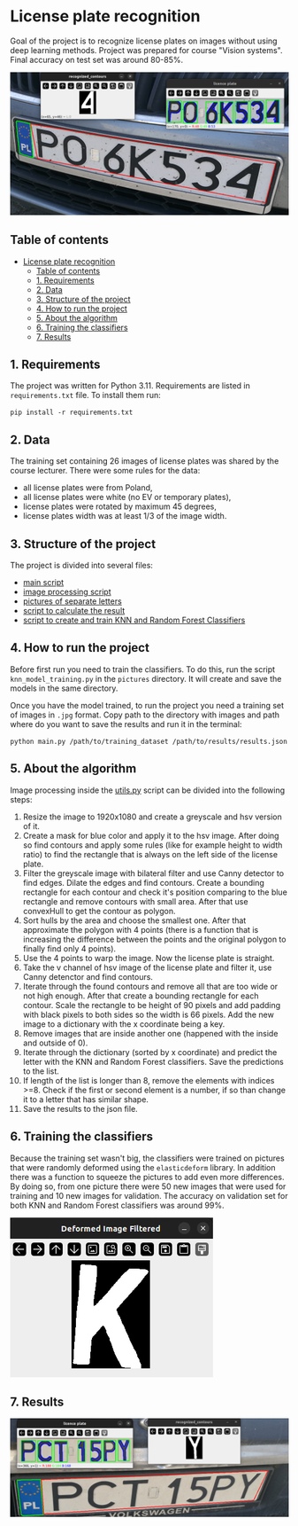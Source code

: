 # License plate recognition

Goal of the project is to recognize license plates on images without using deep learning methods. Project was prepared for course "Vision systems". Final accuracy on test set was around 80-85%.

![Result example](/media/license_plate_recognition.png)

## Table of contents
<!-- TOC -->
* [License plate recognition](#license-plate-recognition)
  * [Table of contents](#table-of-contents)
  * [1. Requirements](#1-requirements)
  * [2. Data](#2-data)
  * [3. Structure of the project](#3-structure-of-the-project)
  * [4. How to run the project](#4-how-to-run-the-project)
  * [5. About the algorithm](#5-about-the-algorithm)
  * [6. Training the classifiers](#6-training-the-classifiers)
  * [7. Results](#7-results)
<!-- TOC -->

## 1. Requirements

The project was written for Python 3.11. Requirements are listed in `requirements.txt` file. To install them run:

```
pip install -r requirements.txt
```

## 2. Data

The training set containing 26 images of license plates was shared by the course lecturer. There were some rules for the data:
- all license plates were from Poland,
- all license plates were white (no EV or temporary plates),
- license plates were rotated by maximum 45 degrees,
- license plates width was at least 1/3 of the image width.

## 3. Structure of the project

The project is divided into several files:
- [main script](main.py)
- [image processing script](/processing/utils.py)
- [pictures of separate letters](/pictures)
- [script to calculate the result](/pictures/count_points.py)
- [script to create and train KNN and Random Forest Classifiers](/pictures/knn_model_training.py)

## 4. How to run the project
Before first run you need to train the classifiers. To do this, run the script `knn_model_training.py` in the `pictures` directory. It will create and save the models in the same directory.

Once you have the model trained, to run the project you need a training set of images in `.jpg` format. Copy path to the directory with images and path where do you want to save the results and run it in the terminal:

```
python main.py /path/to/training_dataset /path/to/results/results.json
```

## 5. About the algorithm

Image processing inside the [utils.py](/processing/utils.py) script can be divided into the following steps:
1. Resize the image to 1920x1080 and create a greyscale and hsv version of it.
2. Create a mask for blue color and apply it to the hsv image. After doing so find contours and apply some rules (like for example height to width ratio) to find the rectangle that is always on the left side of the license plate.
3. Filter the greyscale image with bilateral filter and use Canny detector to find edges. Dilate the edges and find contours. Create a bounding rectangle for each contour and check it's position comparing to the blue rectangle and remove contours with small area. After that use convexHull to get the contour as polygon.
4. Sort hulls by the area and choose the smallest one. After that approximate the polygon with 4 points (there is a function that is increasing the difference between the points and the original polygon to finally find only 4 points).
5. Use the 4 points to warp the image. Now the license plate is straight.
6. Take the v channel of hsv image of the license plate and filter it, use Canny detenctor and find contours.
7. Iterate through the found contours and remove all that are too wide or not high enough. After that create a bounding rectangle for each contour. Scale the rectangle to be height of 90 pixels and add padding with black pixels to both sides so the width is 66 pixels. Add the new image to a dictionary with the x coordinate being a key.
8. Remove images that are inside another one (happened with the inside and outside of 0).
9. Iterate through the dictionary (sorted by x coordinate) and predict the letter with the KNN and Random Forest classifiers. Save the predictions to the list.
10. If length of the list is longer than 8, remove the elements with indices >=8. Check if the first or second element is a number, if so than change it to a letter that has similar shape.
11. Save the results to the json file.

## 6. Training the classifiers

Because the training set wasn't big, the classifiers were trained on pictures that were randomly deformed using the `elasticdeform` library. In addition there was a function to squeeze the pictures to add even more differences. By doing so, from one picture there were 50 new images that were used for training and 10 new images for validation. The accuracy on validation set for both KNN and Random Forest classifiers was around 99%.

![Create the dataset](/media/classifier_data_creation.gif)

## 7. Results

![Result](/media/license_plate_example.png)